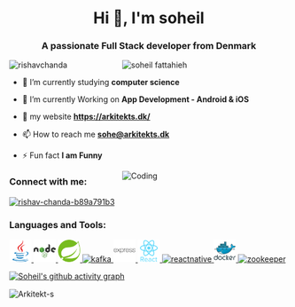 

<h1 align="center">Hi 👋, I'm soheil</h1>
<h3 align="center">A passionate Full Stack developer from Denmark</h3>

<a  href="https://arkitekts.dk/">
    <img  align="right" src="https://arkitekts.dk/wp-content/uploads/2022/04/web3.png" style="width:300px;" alt="soheil fattahieh">
</a>

<p align="left"> <img src="https://komarev.com/ghpvc/?username=Arkitekt-s&label=Profile%20views&color=0e75b6&style=flat" alt="rishavchanda" /> </p>



- 🔭 I’m currently studying  **computer science**

- 🌱 I’m currently Working on  **App Development - Android & iOS**

- 💬 my website **https://arkitekts.dk/**

- 📫 How to reach me **sohe@arkitekts.dk**

- ⚡ Fun fact **I am Funny**

<img align="right" alt="Coding" width="300" src="https://cdn.dribbble.com/users/1162077/screenshots/3848914/programmer.gif">
<h3 align="left">Connect with me:</h3>
<p align="left">

<a href="https://www.linkedin.com/in/arkitekts/" target="blank"><img align="center" src="https://raw.githubusercontent.com/rahuldkjain/github-profile-readme-generator/master/src/images/icons/Social/linked-in-alt.svg" alt="rishav-chanda-b89a791b3" height="30" width="40" /></a>

</p>

<h3 align="left">Languages and Tools:</h3>
 <a href="https://www.java.com" target="_blank" rel="noreferrer">
    <img src="https://raw.githubusercontent.com/devicons/devicon/master/icons/java/java-original.svg" alt="java" width="40" height="40"/>
</a>
<a href="https://nodejs.org/" target="_blank" rel="noreferrer">
    <img src="https://raw.githubusercontent.com/devicons/devicon/master/icons/nodejs/nodejs-original-wordmark.svg" alt="nodejs" width="40" height="40"/>
</a>
<a href="https://spring.io/projects/spring-boot" target="_blank" rel="noreferrer">
    <img src="https://raw.githubusercontent.com/devicons/devicon/master/icons/spring/spring-original.svg" alt="springboot" width="40" height="40"/>
</a>
<a href="https://kafka.apache.org/" target="_blank" rel="noreferrer">
    <img src="https://www.svgrepo.com/show/353950/kafka.svg" alt="kafka" width="40" height="40"/>
</a>
<a href="https://expressjs.com/" target="_blank" rel="noreferrer">
    <img src="https://raw.githubusercontent.com/devicons/devicon/master/icons/express/express-original-wordmark.svg" alt="express" width="40" height="40"/>
</a>
<a href="https://reactjs.org/" target="_blank" rel="noreferrer">
    <img src="https://raw.githubusercontent.com/devicons/devicon/master/icons/react/react-original-wordmark.svg" alt="react" width="40" height="40"/>
</a>
<a href="https://reactnative.dev/" target="_blank" rel="noreferrer">
    <img src="https://reactnative.dev/img/header_logo.svg" alt="reactnative" width="40" height="40"/>
</a>
<a href="https://www.docker.com/" target="_blank" rel="noreferrer">
    <img src="https://raw.githubusercontent.com/devicons/devicon/master/icons/docker/docker-original-wordmark.svg" alt="docker" width="40" height="40"/>
</a>
<a href="https://zookeeper.apache.org/" target="_blank" rel="noreferrer">
    <img src="https://cdn.icon-icons.com/icons2/2699/PNG/512/apache_zookeeper_logo_icon_169571.png" alt="zookeeper" width="40" height="40"/>
</a>


</p>

[![Soheil's github activity graph](https://github-readme-activity-graph.cyclic.app/graph?username=Arkitekt-s&theme=xcode)](https://github.com/ashutosh00710/github-readme-activity-graph)


<p><img align="center" src="https://github-readme-streak-stats.herokuapp.com/?user=Arkitekt-s&&theme=tokyonight" alt="Arkitekt-s" /></p>


